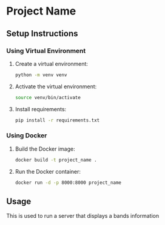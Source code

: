 # Project Name

## Setup Instructions

### Using Virtual Environment
1. Create a virtual environment:
    ```bash
    python -m venv venv
    ```
2. Activate the virtual environment:
    ```bash
    source venv/bin/activate
    ```
3. Install requirements:
    ```bash
    pip install -r requirements.txt
    ```

### Using Docker
1. Build the Docker image:
    ```bash
    docker build -t project_name .
    ```
2. Run the Docker container:
    ```bash
    docker run -d -p 8000:8000 project_name
    ```

## Usage
This is used  to run a server that displays a bands information
